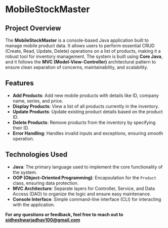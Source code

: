 # MobileStockMaster

## Project Overview

The **MobileStockMaster** is a console-based Java application built to manage mobile product data. It allows users to perform essential CRUD (Create, Read, Update, Delete) operations on a list of products, making it a robust tool for inventory management. The system is built using **Core Java**, and it follows the **MVC (Model-View-Controller)** architectural pattern to ensure clean separation of concerns, maintainability, and scalability.

## Features
- **Add Products**: Add new mobile products with details like ID, company name, series, and price.
- **Display Products**: View a list of all products currently in the inventory.
- **Update Products**: Update existing product details based on the product ID.
- **Delete Products**: Remove products from the inventory by specifying their ID.
- **Error Handling**: Handles invalid inputs and exceptions, ensuring smooth operation.

## Technologies Used
- **Java**: The primary language used to implement the core functionality of the system.
- **OOP (Object-Oriented Programming)**: Encapsulation for the `Product` class, ensuring data protection.
- **MVC Architecture**: Separate layers for Controller, Service, and Data Access (DAO) to organize the logic and ensure easy maintenance.
- **Console Interface**: Simple command-line interface (CLI) for interacting with the application.


**For any questions or feedback, feel free to reach out to** **sidheshwarjadhav100@gmail.com**

